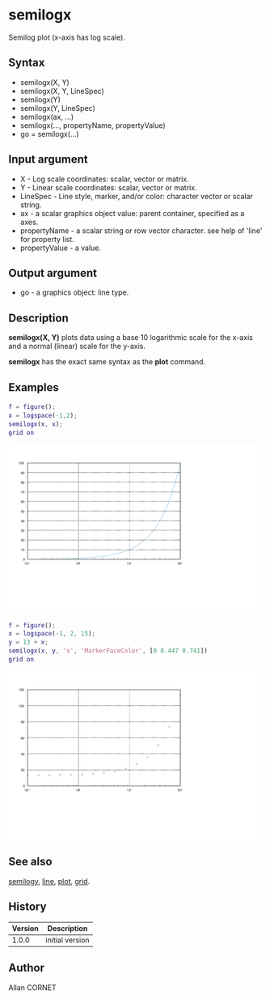 # semilogx

Semilog plot (x-axis has log scale).

## Syntax

- semilogx(X, Y)
- semilogx(X, Y, LineSpec)
- semilogx(Y)
- semilogx(Y, LineSpec)
- semilogx(ax, ...)
- semilogx(..., propertyName, propertyValue)
- go = semilogx(...)

## Input argument

- X - Log scale coordinates: scalar, vector or matrix.
- Y - Linear scale coordinates: scalar, vector or matrix.
- LineSpec - Line style, marker, and/or color: character vector or scalar string.
- ax - a scalar graphics object value: parent container, specified as a axes.
- propertyName - a scalar string or row vector character. see help of 'line' for property list.
- propertyValue - a value.

## Output argument

- go - a graphics object: line type.

## Description

  <p><b>semilogx(X, Y)</b> plots data using a base 10 logarithmic scale for the x-axis and a normal (linear) scale for the y-axis.</p>
  <p><b>semilogx</b> has the exact same syntax as the <b>plot</b> command.</p>

## Examples

```matlab
f = figure();
x = logspace(-1,2);
semilogx(x, x);
grid on
```

<img src="semilogx_1_EA6E34F9.svg" align="middle"/>

```matlab
f = figure();
x = logspace(-1, 2, 15);
y = 13 + x;
semilogx(x, y, 'x', 'MarkerFaceColor', [0 0.447 0.741])
grid on
```

<img src="semilogx_2_C561287D.svg" align="middle"/>

## See also

[semilogy](semilogy.md), [line](line.md), [plot](plot.md), [grid](grid.md).

## History

| Version | Description     |
| ------- | --------------- |
| 1.0.0   | initial version |

## Author

Allan CORNET
